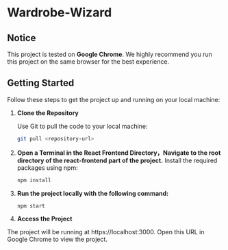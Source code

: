 # Wardrobe-Wizard

## Notice

This project is tested on **Google Chrome**. We highly recommend you run this project on the same browser for the best experience.

## Getting Started

Follow these steps to get the project up and running on your local machine:

1. **Clone the Repository**

   Use Git to pull the code to your local machine:
   
   ```bash
   git pull <repository-url>

2. **Open a Terminal in the React Frontend Directory，Navigate to the root directory of the react-frontend part of the project.**
   Install the required packages using npm:  
   
   ```bash
   npm install

3. **Run the project locally with the following command:**
    ```bash
    npm start

4. **Access the Project**

The project will be running at https://localhost:3000. Open this URL in Google Chrome to view the project.
